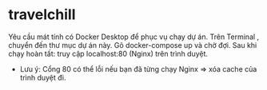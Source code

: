 ﻿# travelchill
Yêu cầu mát tính có Docker Desktop để phục vụ chạy dự án.
Trên Terminal , chuyển đến thư mục dự án này.
Gõ docker-compose up và chờ đợi.
Sau khi chạy hoàn tất: truy cập localhost:80 (Nginx) trên trình duyệt.
- Lưu ý: Cổng 80 có thể lỗi nếu bạn đã từng chạy Nginx => xóa cache của trình duyệt đi.


